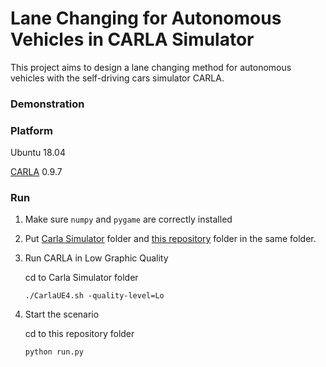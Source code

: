 # Lane Changing for Autonomous Vehicles in CARLA Simulator

This project aims to design a lane changing method for autonomous vehicles with the self-driving cars simulator CARLA.

### Demonstration



### Platform

Ubuntu 18.04

[CARLA](http://carla.org/) 0.9.7

### Run

1. Make sure `numpy` and `pygame` are correctly installed

2. Put <u>Carla Simulator</u> folder and <u>this repository</u> folder in the same folder.

3. Run CARLA in Low Graphic Quality

   cd to Carla Simulator folder

   `./CarlaUE4.sh -quality-level=Lo`

4. Start the scenario

   cd to this repository folder

   `python run.py`